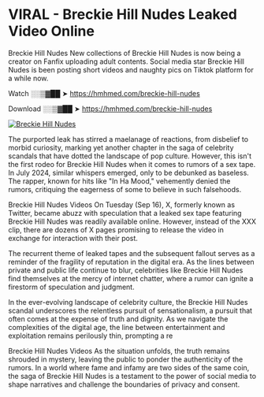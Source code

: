 # VIRAL - Breckie Hill Nudes Leaked Video Online

Breckie Hill Nudes New collections of Breckie Hill Nudes is now being a creator on Fanfix uploading adult contents. Social media star Breckie Hill Nudes is been posting short videos and naughty pics on Tiktok platform for a while now.

Watch ░░▒▓██ ➤ https://hmhmed.com/breckie-hill-nudes

Download ░░▒▓██ ➤ https://hmhmed.com/breckie-hill-nudes

[![Breckie Hill Nudes](https://i.imgur.com/dJHk4Zq.gif)](https://hmhmed.com/breckie-hill-nudes)

The purported leak has stirred a maelanage of reactions, from disbelief to morbid curiosity, marking yet another chapter in the saga of celebrity scandals that have dotted the landscape of pop culture. However, this isn't the first rodeo for Breckie Hill Nudes when it comes to rumors of a sex tape. In July 2024, similar whispers emerged, only to be debunked as baseless. The rapper, known for hits like "In Ha Mood," vehemently denied the rumors, critiquing the eagerness of some to believe in such falsehoods.

Breckie Hill Nudes Videos
On Tuesday (Sep 16), X, formerly known as Twitter, became abuzz with speculation that a leaked sex tape featuring Breckie Hill Nudes was readily available online. However, instead of the XXX clip, there are dozens of X pages promising to release the video in exchange for interaction with their post.

The recurrent theme of leaked tapes and the subsequent fallout serves as a reminder of the fragility of reputation in the digital era. As the lines between private and public life continue to blur, celebrities like Breckie Hill Nudes find themselves at the mercy of internet chatter, where a rumor can ignite a firestorm of speculation and judgment.

In the ever-evolving landscape of celebrity culture, the Breckie Hill Nudes scandal underscores the relentless pursuit of sensationalism, a pursuit that often comes at the expense of truth and dignity. As we navigate the complexities of the digital age, the line between entertainment and exploitation remains perilously thin, prompting a re

Breckie Hill Nudes Videos
As the situation unfolds, the truth remains shrouded in mystery, leaving the public to ponder the authenticity of the rumors. In a world where fame and infamy are two sides of the same coin, the saga of Breckie Hill Nudes is a testament to the power of social media to shape narratives and challenge the boundaries of privacy and consent.